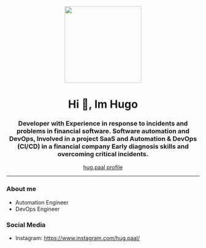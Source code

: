 <div id="heade" align="center">
    <img src="https://media.giphy.com/media/qY4W6q4Dj2zpC/giphy.gif" width="200">
    <h1 align="center">Hi 👋, Im Hugo</h1>
    <h3 align="center">Developer with Experience in response to incidents and problems in financial software. Software automation and DevOps, Involved in a project SaaS and Automation & DevOps (CI/CD) in a financial company  Early diagnosis skills and overcoming critical incidents.</h3>
    <a href = “instagram://user?hug.paal=hug.paal>hug.paal profile</a>
</div>

---


### About me
- Automation Engineer
- DevOps Engineer

### Social Media
- Instagram: https://www.instagram.com/hug.paal/
